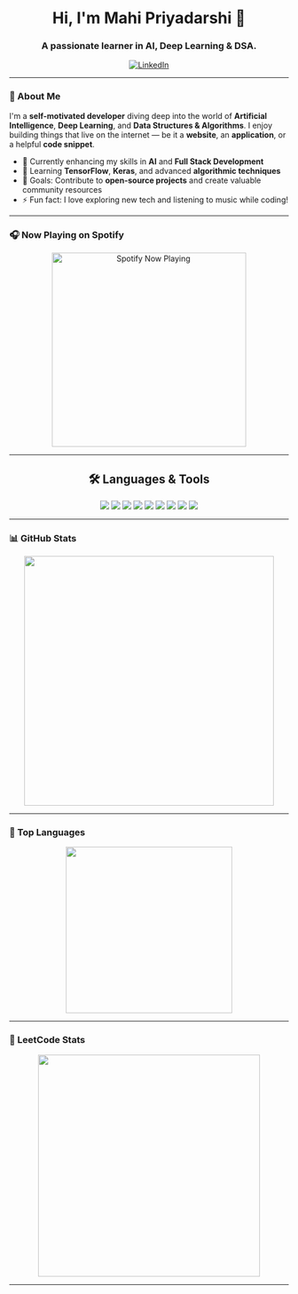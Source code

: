 <h1 align="center">Hi, I'm Mahi Priyadarshi 👋</h1>
<h3 align="center">A passionate learner in AI, Deep Learning & DSA.</h3>

<p align="center">
  <a href="https://www.linkedin.com/in/Mahi-Priyadarshi/">
    <img alt="LinkedIn" src="https://img.shields.io/badge/LinkedIn-@Mahi-blue?style=for-the-badge&logo=linkedin" />
  </a>
</p>

---

### 🚀 About Me

I'm a **self-motivated developer** diving deep into the world of **Artificial Intelligence**, **Deep Learning**, and **Data Structures & Algorithms**. I enjoy building things that live on the internet — be it a **website**, an **application**, or a helpful **code snippet**.

- 🔭 Currently enhancing my skills in **AI** and **Full Stack Development**
- 🌱 Learning **TensorFlow**, **Keras**, and advanced **algorithmic techniques**
- 🎯 Goals: Contribute to **open-source projects** and create valuable community resources
- ⚡ Fun fact: I love exploring new tech and listening to music while coding!

---

### 🎧 Now Playing on Spotify

<p align="center">
  <a href="https://open.spotify.com/user/3135cdkxvzuinkg7fwuhmavlp3mi">
    <img src="https://novatorem-weld-chi.vercel.app/api/spotify" alt="Spotify Now Playing" width="350" />
  </a>
</p>

---

<h2 align="center">🛠️ Languages & Tools</h2>

<p align="center">
  <img src="https://img.shields.io/badge/python-3670A0?style=for-the-badge&logo=python&logoColor=ffdd54" />
  <img src="https://img.shields.io/badge/vercel-%23000000.svg?style=for-the-badge&logo=vercel&logoColor=white" />
  <img src="https://img.shields.io/badge/NPM-%23000000.svg?style=for-the-badge&logo=npm&logoColor=white" />
  <img src="https://img.shields.io/badge/node.js-6DA55F?style=for-the-badge&logo=node.js&logoColor=white" />
  <img src="https://img.shields.io/badge/react-%2320232a.svg?style=for-the-badge&logo=react&logoColor=%2361DAFB" />
  <img src="https://img.shields.io/badge/React_Router-CA4245?style=for-the-badge&logo=react-router&logoColor=white" />
  <img src="https://img.shields.io/badge/redux-%23593d88.svg?style=for-the-badge&logo=redux&logoColor=white" />
  <img src="https://img.shields.io/badge/tailwindcss-%2338B2AC.svg?style=for-the-badge&logo=tailwind-css&logoColor=white" />
  <img src="https://img.shields.io/badge/MongoDB-%234ea94b.svg?style=for-the-badge&logo=mongodb&logoColor=white" />
</p>

---

### 📊 GitHub Stats

<p align="center">
  <img src="https://github-readme-stats-xi-livid-84.vercel.app/api?username=mahipriyadarshi&show_icons=true&theme=radical" width="450"/>
</p>

---

### 🧠 Top Languages

<p align="center">
  <img src="https://github-readme-stats-xi-livid-84.vercel.app/api/top-langs/?username=mahipriyadarshi&layout=donut-vertical&theme=radical" width="300"/>
</p>

---

### 🧩 LeetCode Stats

<p align="center">
  <img src="https://leetcard.jacoblin.cool/mahi_200430?ext=heatmap" width="400"/>
</p>

---

